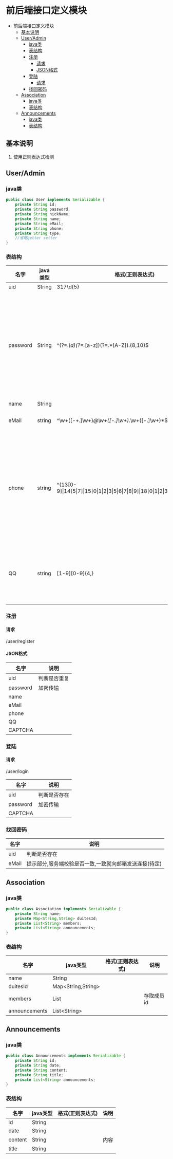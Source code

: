 # 前后端接口定义模块

<!-- TOC -->

- [前后端接口定义模块](#%e5%89%8d%e5%90%8e%e7%ab%af%e6%8e%a5%e5%8f%a3%e5%ae%9a%e4%b9%89%e6%a8%a1%e5%9d%97)
  - [基本说明](#%e5%9f%ba%e6%9c%ac%e8%af%b4%e6%98%8e)
  - [User/Admin](#useradmin)
    - [java类](#java%e7%b1%bb)
    - [表结构](#%e8%a1%a8%e7%bb%93%e6%9e%84)
    - [注册](#%e6%b3%a8%e5%86%8c)
      - [请求](#%e8%af%b7%e6%b1%82)
      - [JSON格式](#json%e6%a0%bc%e5%bc%8f)
    - [登陆](#%e7%99%bb%e9%99%86)
      - [请求](#%e8%af%b7%e6%b1%82-1)
    - [找回密码](#%e6%89%be%e5%9b%9e%e5%af%86%e7%a0%81)
  - [Association](#association)
    - [java类](#java%e7%b1%bb-1)
    - [表结构](#%e8%a1%a8%e7%bb%93%e6%9e%84-1)
  - [Announcements](#announcements)
    - [java类](#java%e7%b1%bb-2)
    - [表结构](#%e8%a1%a8%e7%bb%93%e6%9e%84-2)

<!-- /TOC -->

## 基本说明

1. 使用正则表达式检测

## User/Admin

### java类

```java
public class User implements Serializable {
    private String id;
    private String password;
    private String nickName;
    private String name;
    private String eMail;
    private String phone;
    private String type;
    //省略getter setter
}

```

### 表结构

| 名字 | java类型 | 格式(正则表达式) |说明|
| ---- | ---- | ---|-|
|uid|String| 317\d{5}||
|password|String|^(?=.*\d)(?=.*[a-z])(?=.*[A-Z]).{8,10}$|强密码(必须包含大小写字母和数字的组合，可以使用特殊字符，长度在8-10之间)：|
|name|String|||
|eMail|string|^\w+([-+.]\w+)*@\w+([-.]\w+)*\.\w+([-.]\w+)*$|考虑通过邮件通知|
|phone|string| ^(13[0-9]\|14[5\|7]\|15[0\|1\|2\|3\|5\|6\|7\|8\|9]\|18[0\|1\|2\|3\|5\|6\|7\|8\|9])\d{8}$ |电话号码正则表达式（支持手机号码，3-4位区号，7-8位直播号码，1－4位分机号）|
|QQ|string|[1-9][0-9]{4,}|腾讯QQ号： 腾讯QQ号从10000开始)|

### 注册

#### 请求 

/user/register

####  JSON格式

| 名字 |说明 |
| ---- |-|
|uid|判断是否重复|
|password|加密传输|
|name||
|eMail||
|phone||
|QQ||
|CAPTCHA||

### 登陆

#### 请求 

/user/login

| 名字 |说明 |
| ---- |-|
|uid|判断是否存在|
|password|加密传输|
|CAPTCHA||

### 找回密码

| 名字 |说明 |
| ---- |-|
|uid|判断是否存在|
|eMail|提示部分,服务端校验是否一致,一致就向邮箱发送连接(待定)|


## Association

### java类

```java
public class Association implements Serializable {
    private String name;
    private Map<String,String> duitesId;
    private List<String> members;
    private List<String> announcements;
}
```

### 表结构

| 名字 | java类型 | 格式(正则表达式) |说明|
| ---- | ---- | ---|-|
|name|String| ||
|duitesId|Map<String,String>|||
|members|List<String>||存取成员id|
|announcements| List\<String\> |||

## Announcements

### java类

```java
public class Announcements implements Serializable {
    private String id;
    private String date;
    private String content;
    private String title;
    private List<String> announcements;
}
```

### 表结构

| 名字 | java类型 | 格式(正则表达式) |说明|
| ---- | ---- | ---|-|
|id|String| ||
|date|String|||
|content|String||内容|
|title|String|||




